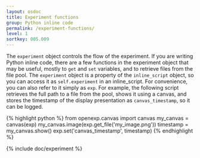 ```yaml
---
layout: osdoc
title: Experiment functions
group: Python inline code
permalink: /experiment-functions/
level: 1
sortkey: 005.009
---
```


The `experiment` object controls the flow of the experiment. If you are writing Python inline code,  there are a few functions in the experiment object that may be useful, mostly to `get` and `set` variables, and to retrieve files from the file pool. The `experiment` object is a property of the `inline_script` object, so you can access it as `self.experiment` in an inline_script. For convenience, you can also refer to it simply as `exp`. For example, the following script retrieves the full path to a file from the pool, shows it using a canvas, and stores the timestamp of the display presentation as `canvas_timestamp`, so it can be logged.

{% highlight python %}
from openexp.canvas import canvas
my_canvas = canvas(exp)
my_canvas.image(exp.get_file('my_image.png'))
timestamp = my_canvas.show()
exp.set('canvas_timestamp', timestamp)
{% endhighlight %}

{% include doc/experiment %}